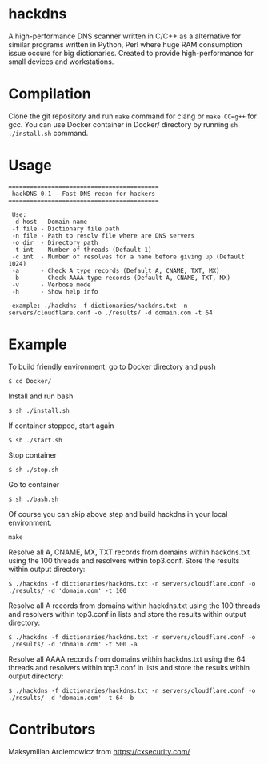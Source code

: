 # hackdns
A high-performance DNS scanner written in C/C++ as a alternative for similar programs written in Python, Perl where huge RAM consumption issue occure for big dictionaries. Created to provide high-performance for small devices and workstations. 

# Compilation 
Clone the git repository and run `make` command for clang or `make CC=g++` for gcc. You can use Docker container in Docker/ directory by running `sh ./install.sh` command.

# Usage
```
==========================================
 hackDNS 0.1 - Fast DNS recon for hackers 
==========================================

 Use:
 -d host - Domain name
 -f file - Dictionary file path
 -n file - Path to resolv file where are DNS servers
 -o dir  - Directory path
 -t int  - Number of threads (Default 1)
 -c int  - Number of resolves for a name before giving up (Default 1024)
 -a      - Check A type records (Default A, CNAME, TXT, MX)
 -b      - Check AAAA type records (Default A, CNAME, TXT, MX)
 -v      - Verbose mode
 -h      - Show help info

 example: ./hackdns -f dictionaries/hackdns.txt -n servers/cloudflare.conf -o ./results/ -d domain.com -t 64
```

# Example
To build friendly environment, go to Docker directory and push

```
$ cd Docker/
```

Install and run bash
```
$ sh ./install.sh
```

If container stopped, start again 
```
$ sh ./start.sh
```

Stop container
```
$ sh ./stop.sh
```

Go to container
```
$ sh ./bash.sh
```

Of course you can skip above step and build hackdns in your local environment. 

```
make
```

Resolve all A, CNAME, MX, TXT records from domains within hackdns.txt using the 100 threads and resolvers within top3.conf. Store the results within output directory:

```
$ ./hackdns -f dictionaries/hackdns.txt -n servers/cloudflare.conf -o ./results/ -d 'domain.com' -t 100
```

Resolve all A records from domains within hackdns.txt using the 100 threads and resolvers within top3.conf in lists and store the results within output directory:

```
$ ./hackdns -f dictionaries/hackdns.txt -n servers/cloudflare.conf -o ./results/ -d 'domain.com' -t 500 -a
```

Resolve all AAAA records from domains within hackdns.txt using the 64 threads and resolvers within top3.conf in lists and store the results within output directory:

```
$ ./hackdns -f dictionaries/hackdns.txt -n servers/cloudflare.conf -o ./results/ -d 'domain.com' -t 64 -b
```

# Contributors
Maksymilian Arciemowicz from https://cxsecurity.com/

